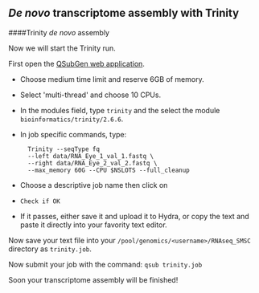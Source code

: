 ## _De novo_ transcriptome assembly with Trinity


####Trinity _de novo_ assembly

Now we will start the Trinity run.

First open the [QSubGen web application](https://hydra-4.si.edu/tools/QSubGen).

- Choose medium time limit and reserve 6GB of memory.
- Select 'multi-thread' and choose 10 CPUs.
- In the modules field, type ```trinity``` and the select the module ```bioinformatics/trinity/2.6.6```.
- In job specific commands, type:
          
      	Trinity --seqType fq 
      	--left data/RNA_Eye_1_val_1.fastq \
      	--right data/RNA_Eye_2_val_2.fastq \
      	--max_memory 60G --CPU $NSLOTS --full_cleanup

- Choose a descriptive job name then click on 
- ```Check if OK```
- If it passes, either save it and upload it to Hydra, or copy the text and paste it directly into your favority text editor.

Now save your text file into your ```/pool/genomics/<username>/RNAseq_SMSC``` directory as ```trinity.job```.

Now submit your job with the command: ```qsub trinity.job```

Soon your transcriptome assembly will be finished!